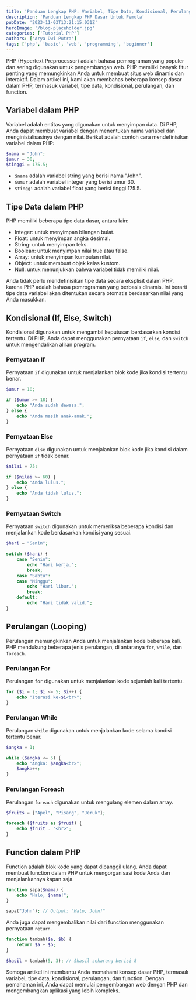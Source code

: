 ```yaml
---
title: 'Panduan Lengkap PHP: Variabel, Tipe Data, Kondisional, Perulangan, dan Function'
description: 'Panduan Lengkap PHP Dasar Untuk Pemula'
pubDate: '2023-11-03T13:21:15.031Z'
heroImage: '/blog-placeholder.jpg'
categories: ['Tutorial PHP']
authors: ['Arya Dwi Putra']
tags: ['php', 'basic', 'web', 'programming', 'beginner']
---
```


PHP (Hypertext Preprocessor) adalah bahasa pemrograman yang populer dan sering digunakan untuk pengembangan web. PHP memiliki banyak fitur penting yang memungkinkan Anda untuk membuat situs web dinamis dan interaktif. Dalam artikel ini, kami akan membahas beberapa konsep dasar dalam PHP, termasuk variabel, tipe data, kondisional, perulangan, dan function.

## Variabel dalam PHP

Variabel adalah entitas yang digunakan untuk menyimpan data. Di PHP, Anda dapat membuat variabel dengan menentukan nama variabel dan menginisialisasinya dengan nilai. Berikut adalah contoh cara mendefinisikan variabel dalam PHP:

```php
$nama = "John";
$umur = 30;
$tinggi = 175.5;
```

- `$nama` adalah variabel string yang berisi nama "John".
- `$umur` adalah variabel integer yang berisi umur 30.
- `$tinggi` adalah variabel float yang berisi tinggi 175.5.

## Tipe Data dalam PHP

PHP memiliki beberapa tipe data dasar, antara lain:

- Integer: untuk menyimpan bilangan bulat.
- Float: untuk menyimpan angka desimal.
- String: untuk menyimpan teks.
- Boolean: untuk menyimpan nilai true atau false.
- Array: untuk menyimpan kumpulan nilai.
- Object: untuk membuat objek kelas kustom.
- Null: untuk menunjukkan bahwa variabel tidak memiliki nilai.

Anda tidak perlu mendefinisikan tipe data secara eksplisit dalam PHP, karena PHP adalah bahasa pemrograman yang berbasis dinamis. Ini berarti tipe data variabel akan ditentukan secara otomatis berdasarkan nilai yang Anda masukkan.

## Kondisional (If, Else, Switch)

Kondisional digunakan untuk mengambil keputusan berdasarkan kondisi tertentu. Di PHP, Anda dapat menggunakan pernyataan `if`, `else`, dan `switch` untuk mengendalikan aliran program.

### Pernyataan If

Pernyataan `if` digunakan untuk menjalankan blok kode jika kondisi tertentu benar.

```php
$umur = 18;

if ($umur >= 18) {
    echo "Anda sudah dewasa.";
} else {
    echo "Anda masih anak-anak.";
}
```

### Pernyataan Else

Pernyataan `else` digunakan untuk menjalankan blok kode jika kondisi dalam pernyataan `if` tidak benar.

```php
$nilai = 75;

if ($nilai >= 60) {
    echo "Anda lulus.";
} else {
    echo "Anda tidak lulus.";
}
```

### Pernyataan Switch

Pernyataan `switch` digunakan untuk memeriksa beberapa kondisi dan menjalankan kode berdasarkan kondisi yang sesuai.

```php
$hari = "Senin";

switch ($hari) {
    case "Senin":
        echo "Hari kerja.";
        break;
    case "Sabtu":
    case "Minggu":
        echo "Hari libur.";
        break;
    default:
        echo "Hari tidak valid.";
}
```

## Perulangan (Looping)

Perulangan memungkinkan Anda untuk menjalankan kode beberapa kali. PHP mendukung beberapa jenis perulangan, di antaranya `for`, `while`, dan `foreach`.

### Perulangan For

Perulangan `for` digunakan untuk menjalankan kode sejumlah kali tertentu.

```php
for ($i = 1; $i <= 5; $i++) {
    echo "Iterasi ke-$i<br>";
}
```

### Perulangan While

Perulangan `while` digunakan untuk menjalankan kode selama kondisi tertentu benar.

```php
$angka = 1;

while ($angka <= 5) {
    echo "Angka: $angka<br>";
    $angka++;
}
```

### Perulangan Foreach

Perulangan `foreach` digunakan untuk mengulang elemen dalam array.

```php
$fruits = ["Apel", "Pisang", "Jeruk"];

foreach ($fruits as $fruit) {
    echo $fruit . "<br>";
}
```

## Function dalam PHP

Function adalah blok kode yang dapat dipanggil ulang. Anda dapat membuat function dalam PHP untuk mengorganisasi kode Anda dan menjalankannya kapan saja.

```php
function sapa($nama) {
    echo "Halo, $nama!";
}

sapa("John"); // Output: "Halo, John!"
```

Anda juga dapat mengembalikan nilai dari function menggunakan pernyataan `return`.

```php
function tambah($a, $b) {
    return $a + $b;
}

$hasil = tambah(5, 3); // $hasil sekarang berisi 8
```

Semoga artikel ini membantu Anda memahami konsep dasar PHP, termasuk variabel, tipe data, kondisional, perulangan, dan function. Dengan pemahaman ini, Anda dapat memulai pengembangan web dengan PHP dan mengembangkan aplikasi yang lebih kompleks.
